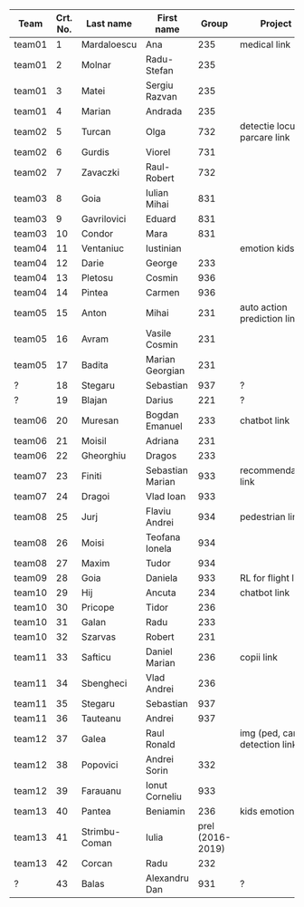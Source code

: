 | Team   | Crt. No. | Last name     | First name       | Group            | Project                          | Presentation (3dec/10dec/17dec/14jan)|
|--------|----------|---------------|------------------|------------------|----------------------------------|--------------------------------------|
| team01 | 1        | Mardaloescu   | Ana              | 235              | medical link                     | 17 dec |
| team01 | 2        | Molnar        | Radu-Stefan      | 235              |                                  | 17 dec |
| team01 | 3        | Matei         | Sergiu Razvan    | 235              |                                  | 17 dec |
| team01 | 4        | Marian        | Andrada          | 235              |                                  | 17 dec |
| team02 | 5        | Turcan        | Olga             | 732              | detectie locuri parcare link     | |
| team02 | 6        | Gurdis        | Viorel           | 731              |                                  | |
| team02 | 7        | Zavaczki      | Raul-Robert      | 732              |                                  | |
| team03 | 8        | Goia          | Iulian Mihai     | 831              |                                  | |
| team03 | 9        | Gavrilovici   | Eduard           | 831              |                                  | |
| team03 | 10       | Condor        | Mara             | 831              |                                  | |
| team04 | 11       | Ventaniuc     | Iustinian        |                  | emotion kids link                | |
| team04 | 12       | Darie         | George           | 233              |                                  | |
| team04 | 13       | Pletosu       | Cosmin           | 936              |                                  | |
| team04 | 14       | Pintea        | Carmen           | 936              |                                  | |
| team05 | 15       | Anton         | Mihai            | 231              | auto action prediction link      | |
| team05 | 16       | Avram         | Vasile Cosmin    | 231              |                                  | |
| team05 | 17       | Badita        | Marian Georgian  | 231              |                                  | |
|  ?     | 18       | Stegaru       | Sebastian        | 937              |   ?                              | |
|  ?     | 19       | Blajan        | Darius           | 221              |    ?                             | |
| team06 | 20       | Muresan       | Bogdan Emanuel   | 233              | chatbot link                     | |
| team06 | 21       | Moisil        | Adriana          | 231              |                                  | |
| team06 | 22       | Gheorghiu     | Dragos           | 233              |                                  | |
| team07 | 23       | Finiti        | Sebastian Marian | 933              | recommendation link              | |
| team07 | 24       | Dragoi        | Vlad Ioan        | 933              |                                  | |
| team08 | 25       | Jurj          | Flaviu Andrei    | 934              | pedestrian link                  | |
| team08 | 26       | Moisi         | Teofana Ionela   | 934              |                                  | |
| team08 | 27       | Maxim         | Tudor            | 934              |                                  | |
| team09 | 28       | Goia          | Daniela          | 933              | RL for flight  link              | |
| team10 | 29       | Hij           | Ancuta           | 234              | chatbot link                     | |
| team10 | 30       | Pricope       | Tidor            | 236              |                                  | |
| team10 | 31       | Galan         | Radu             | 233              |                                  | |
| team10 | 32       | Szarvas       | Robert           | 231              |                                  | |
| team11 | 33       | Safticu       | Daniel Marian    | 236              | copii  link                      | |
| team11 | 34       | Sbengheci     | Vlad Andrei      | 236              |                                  | |
| team11 | 35       | Stegaru       | Sebastian        | 937              |                                  | |
| team11 | 36       | Tauteanu      | Andrei           | 937              |                                  | |
| team12 | 37       | Galea         | Raul Ronald      |                  | img (ped, cars) detection link   | |
| team12 | 38       | Popovici      | Andrei Sorin     | 332              |                                  | |
| team12 | 39       | Farauanu      | Ionut Corneliu   | 933              |                                  | |
| team13 | 40       | Pantea        | Beniamin         | 236              | kids emotion link                | |
| team13 | 41       | Strimbu-Coman | Iulia            | prel (2016-2019) |                                  | |
| team13 | 42       | Corcan        | Radu             | 232              |                                  | |
| ?      | 43       | Balas 	      | Alexandru Dan    | 931		          | ?                   				     | |

